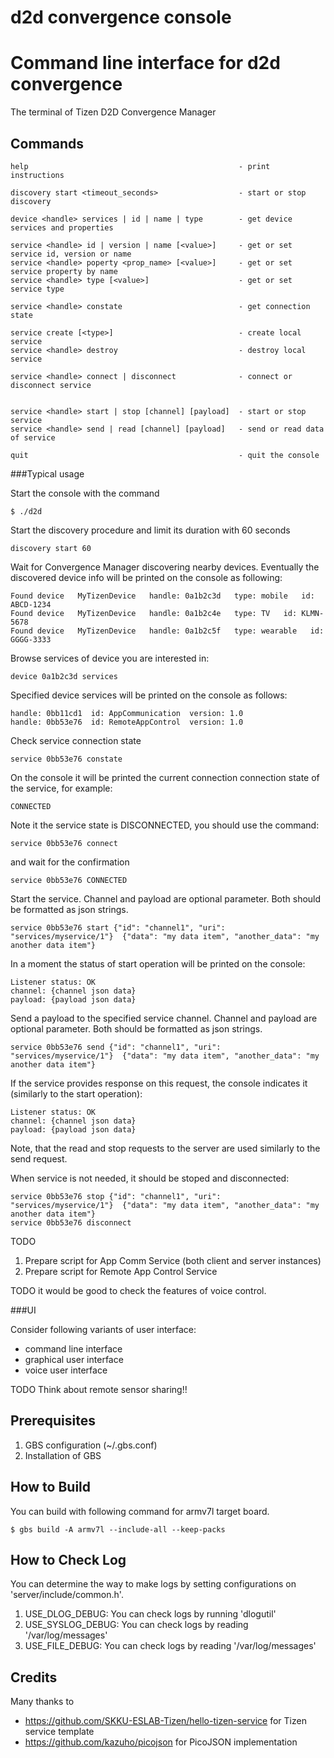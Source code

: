 # d2d convergence console
Command line interface for d2d convergence
==========================================

The terminal of Tizen D2D Convergence Manager

## Commands

```
help                                               - print instructions

discovery start <timeout_seconds>                  - start or stop discovery

device <handle> services | id | name | type        - get device services and properties

service <handle> id | version | name [<value>]     - get or set service id, version or name
service <handle> poperty <prop_name> [<value>]     - get or set service property by name
service <handle> type [<value>]                    - get or set service type

service <handle> constate                          - get connection state

service create [<type>]                            - create local service
service <handle> destroy                           - destroy local service

service <handle> connect | disconnect              - connect or disconnect service


service <handle> start | stop [channel] [payload]  - start or stop service
service <handle> send | read [channel] [payload]   - send or read data of service

quit                                               - quit the console
```

###Typical usage

Start the console with the command

```
$ ./d2d
```

Start the discovery procedure and limit its duration with 60 seconds

```
discovery start 60
```

Wait for Convergence Manager discovering nearby devices.
Eventually the discovered device info will be printed on the console as following:


```
Found device   MyTizenDevice   handle: 0a1b2c3d   type: mobile   id: ABCD-1234
Found device   MyTizenDevice   handle: 0a1b2c4e   type: TV   id: KLMN-5678
Found device   MyTizenDevice   handle: 0a1b2c5f   type: wearable   id: GGGG-3333
```

Browse services of device you are interested in:

```
device 0a1b2c3d services
```

Specified device services will be printed on the console as follows:


```
handle: 0bb11cd1  id: AppCommunication  version: 1.0
handle: 0bb53e76  id: RemoteAppControl  version: 1.0
```

Check service connection state

```
service 0bb53e76 constate

```

On the console it will be printed the current connection connection state of the service,
for example:

```
CONNECTED
```

Note it the service state is DISCONNECTED, you should use the command:

```
service 0bb53e76 connect
```

and wait for the confirmation

```
service 0bb53e76 CONNECTED
```

Start the service.
Channel and payload are optional parameter.
Both should be formatted as json strings.

```
service 0bb53e76 start {"id": "channel1", "uri": "services/myservice/1"}  {"data": "my data item", "another_data": "my another data item"}
```

In a moment the status of start operation will be printed on the console:

```
Listener status: OK
channel: {channel json data}
payload: {payload json data}
```

Send a payload to the specified service channel.
Channel and payload are optional parameter.
Both should be formatted as json strings.

```
service 0bb53e76 send {"id": "channel1", "uri": "services/myservice/1"}  {"data": "my data item", "another_data": "my another data item"}
```

If the service provides response on this request, the console indicates it
(similarly to the start operation):

```
Listener status: OK
channel: {channel json data}
payload: {payload json data}
```

Note, that the read and stop requests to the server are used similarly to the send request.


When service is not needed, it should be stoped and disconnected:

```
service 0bb53e76 stop {"id": "channel1", "uri": "services/myservice/1"}  {"data": "my data item", "another_data": "my another data item"}
service 0bb53e76 disconnect
```

TODO
1. Prepare script for App Comm Service (both client and server instances)
2. Prepare script for Remote App Control Service

TODO it would be good to check the features of voice control.


###UI

Consider following variants of user interface:
 * command line interface
 * graphical user interface
 * voice user interface

TODO Think about remote sensor sharing!!


## Prerequisites

1. GBS configuration (~/.gbs.conf)
1. Installation of GBS

## How to Build
You can build with following command for armv7l target board.

<code>$ gbs build -A armv7l --include-all --keep-packs</code>

## How to Check Log
You can determine the way to make logs by setting configurations on 'server/include/common.h'.

1. USE_DLOG_DEBUG: You can check logs by running 'dlogutil'
1. USE_SYSLOG_DEBUG: You can check logs by reading '/var/log/messages'
1. USE_FILE_DEBUG: You can check logs by reading '/var/log/messages'

## Credits
Many thanks to

 * https://github.com/SKKU-ESLAB-Tizen/hello-tizen-service for Tizen service template
 * https://github.com/kazuho/picojson for PicoJSON implementation

